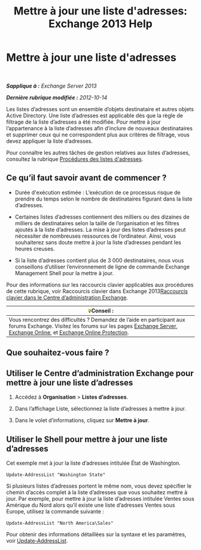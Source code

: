 ﻿---
title: "Mettre à jour une liste d'adresses: Exchange 2013 Help"
TOCTitle: Mettre à jour une liste d'adresses
ms:assetid: 163e7099-cf14-4bb0-a84c-1401e9db670e
ms:mtpsurl: https://technet.microsoft.com/fr-fr/library/Aa996375(v=EXCHG.150)
ms:contentKeyID: 50477569
ms.date: 04/24/2018
mtps_version: v=EXCHG.150
f1_keywords:
- Microsoft.Exchange.Management.SnapIn.Esm.OrganizationConfiguration.Mailbox.UpdateAddressListWizardForm.ScheduleWizardPage
ms.translationtype: HT
---

# Mettre à jour une liste d'adresses

 

_**Sapplique à :** Exchange Server 2013_

_**Dernière rubrique modifiée :** 2012-10-14_

Les listes d’adresses sont un ensemble d’objets destinataire et autres objets Active Directory. Une liste d’adresses est applicable dès que la règle de filtrage de la liste d’adresses a été modifiée. Pour mettre à jour l’appartenance à la liste d’adresses afin d’inclure de nouveaux destinataires et supprimer ceux qui ne correspondent plus aux critères de filtrage, vous devez appliquer la liste d’adresses.

Pour connaître les autres tâches de gestion relatives aux listes d’adresses, consultez la rubrique [Procédures des listes d'adresses](address-list-procedures-exchange-2013-help.md).

## Ce qu’il faut savoir avant de commencer ?

  - Durée d'exécution estimée : L’exécution de ce processus risque de prendre du temps selon le nombre de destinataires figurant dans la liste d’adresses.

  - Certaines listes d’adresses contiennent des milliers ou des dizaines de milliers de destinataires selon la taille de l’organisation et les filtres ajoutés à la liste d’adresses. La mise à jour des listes d’adresses peut nécessiter de nombreuses ressources de l’ordinateur. Ainsi, vous souhaiterez sans doute mettre à jour la liste d’adresses pendant les heures creuses.

  - Si la liste d’adresses contient plus de 3 000 destinataires, nous vous conseillons d’utiliser l’environnement de ligne de commande Exchange Management Shell pour la mettre à jour.

Pour des informations sur les raccourcis clavier applicables aux procédures de cette rubrique, voir Raccourcis clavier dans Exchange 2013[Raccourcis clavier dans le Centre d’administration Exchange](keyboard-shortcuts-in-the-exchange-admin-center-exchange-online-protection-help.md).

<table>
<thead>
<tr class="header">
<th><img src="images/Bb125224.tip(EXCHG.150).gif" title="Conseil" alt="Conseil" />Conseil :</th>
</tr>
</thead>
<tbody>
<tr class="odd">
<td>Vous rencontrez des difficultés ? Demandez de l’aide en participant aux forums Exchange. Visitez les forums sur les pages <a href="https://go.microsoft.com/fwlink/p/?linkid=60612">Exchange Server</a>, <a href="https://go.microsoft.com/fwlink/p/?linkid=267542">Exchange Online</a>, et <a href="https://go.microsoft.com/fwlink/p/?linkid=285351">Exchange Online Protection</a>.</td>
</tr>
</tbody>
</table>


## Que souhaitez-vous faire ?

## Utiliser le Centre d’administration Exchange pour mettre à jour une liste d’adresses

1.  Accédez à **Organisation** \> **Listes d’adresses**.

2.  Dans l’affichage Liste, sélectionnez la liste d’adresses à mettre à jour.

3.  Dans le volet d’informations, cliquez sur **Mettre à jour**.

## Utiliser le Shell pour mettre à jour une liste d’adresses

Cet exemple met à jour la liste d’adresses intitulée État de Washington.

    Update-AddressList "Washington State"

Si plusieurs listes d’adresses portent le même nom, vous devez spécifier le chemin d’accès complet à la liste d’adresses que vous souhaitez mettre à jour. Par exemple, pour mettre à jour la liste d’adresses intitulée Ventes sous Amérique du Nord alors qu’il existe une liste d’adresses Ventes sous Europe, utilisez la commande suivante :

    Update-AddressList "North America\Sales"

Pour obtenir des informations détaillées sur la syntaxe et les paramètres, voir [Update-AddressList](https://technet.microsoft.com/fr-fr/library/aa997982\(v=exchg.150\)).

